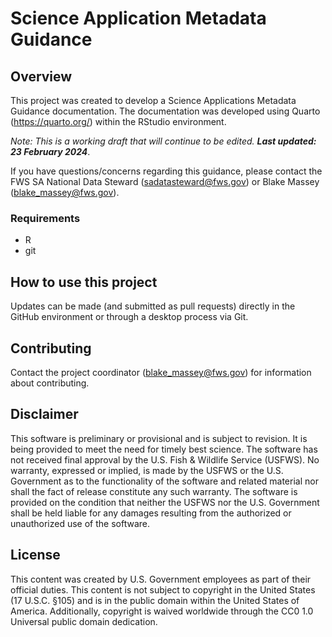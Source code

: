# Science Application Metadata Guidance

## Overview

This project was created to develop a Science Applications Metadata Guidance 
documentation. 
The documentation was developed using Quarto (https://quarto.org/) within 
the RStudio environment. 

_Note: This is a working draft that will continue to be edited. 
**Last updated: 23 February 2024**_. 

If you have questions/concerns regarding this guidance, please contact the 
FWS SA National Data Steward \(sadatasteward@fws.gov\) or 
Blake Massey \(blake_massey@fws.gov\).

### Requirements

* R 
* git

## How to use this project

Updates can be made (and submitted as pull requests) directly in the GitHub 
environment or through a desktop process via Git. 

## Contributing

Contact the project coordinator (blake_massey@fws.gov) for information about 
contributing.

## Disclaimer 

This software is preliminary or provisional and is subject to revision. It is
being provided to meet the need for timely best science. The software has not
received final approval by the U.S. Fish & Wildlife Service (USFWS). No
warranty, expressed or implied, is made by the USFWS or the U.S. Government as
to the functionality of the software and related material nor shall the fact of
release constitute any such warranty. The software is provided on the condition
that neither the USFWS nor the U.S. Government shall be held liable for any
damages resulting from the authorized or unauthorized use of the software.

## License
This content was created by U.S. Government employees as part of their official 
duties. This content is not subject to copyright in the United States 
(17 U.S.C. §105) and is in the public domain within the United States of 
America. Additionally, copyright is waived worldwide through the CC0 1.0 
Universal public domain dedication.

